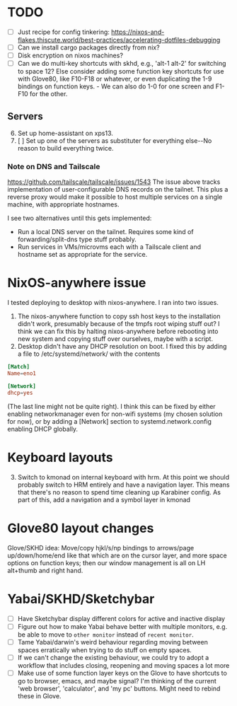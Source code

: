 # TODO
- [ ] Just recipe for config tinkering: https://nixos-and-flakes.thiscute.world/best-practices/accelerating-dotfiles-debugging
- [ ] Can we install cargo packages directly from nix?
- [ ] Disk encryption on nixos machines?
- [ ] Can we do multi-key shortcuts with skhd, e.g., 'alt-1 alt-2' for switching to space 12? Else consider adding some function key shortcuts for use with Glove80, like F10-F18 or whatever, or even duplicating the 1-9 bindings on function keys.
        - We can also do 1-0 for one screen and F1-F10 for the other.

## Servers
6. Set up home-assistant on xps13.
8. [ ] Set up one of the servers as substituter for everything else--No reason to build everything twice.

### Note on DNS and Tailscale
https://github.com/tailscale/tailscale/issues/1543
The issue above tracks implementation of user-configurable DNS records on the tailnet. This plus a reverse proxy would make it possible to host multiple services on a single machine, with appropriate hostnames.

I see two alternatives until this gets implemented:
- Run a local DNS server on the tailnet. Requires some kind of forwarding/split-dns type stuff probably.
- Run services in VMs/microvms each with a Tailscale client and hostname set as appropriate for the service.



# NixOS-anywhere issue
I tested deploying to desktop with nixos-anywhere. I ran into two issues.

1. The nixos-anywhere function to copy ssh host keys to the installation didn't work, presumably because of the tmpfs root wiping stuff out? I think we can fix this by halting nixos-anywhere before rebooting into new system and copying stuff over ourselves, maybe with a script.
2. Desktop didn't have any DHCP resolution on boot. I fixed this by adding a file to /etc/systemd/network/ with the contents

``` toml
[Match]
Name=eno1

[Network]
dhcp=yes
```
(The last line might not be quite right). I think this can be fixed by either enabling networkmanager even for non-wifi systems (my chosen solution for now), or by adding a [Network] section to systemd.network.config enabling DHCP globally.

# Keyboard layouts
3. Switch to kmonad on internal keyboard with hrm. At this point we should probably switch to HRM entirely and have a navigation layer. This means that there's no reason to spend time cleaning up Karabiner config.
As part of this, add a navigation and a symbol layer in kmonad

# Glove80 layout changes
Glove/SKHD idea: Move/copy hjkl/s/np bindings to arrows/page up/down/home/end like that which are on the cursor layer, and more space options on function keys; then our window management is all on LH alt+thumb and right hand.

# Yabai/SKHD/Sketchybar
- [ ] Have Sketchybar display different colors for active and inactive display
- [ ] Figure out how to make Yabai behave better with multiple monitors, e.g. be able to move to `other monitor` instead of `recent monitor`.
- [ ] Tame Yabai/darwin's weird behaviour regarding moving between spaces erratically when trying to do stuff on empty spaces.
- [ ]   If we can't change the existing behaviour, we could try to adopt a workflow that includes closing, reopening and moving spaces a lot more
- [ ] Make use of some function layer keys on the Glove to have shortcuts to go to browser, emacs, and maybe signal? I'm thinking of the current 'web browser', 'calculator', and 'my pc' buttons. Might need to rebind these in Glove.
